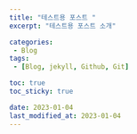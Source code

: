 ```yaml
---
title: "테스트용 포스트 "
excerpt: "테스트용 포스트 소개"

categories:
 - Blog
tags:
 - [Blog, jekyll, Github, Git]

toc: true
toc_sticky: true

date: 2023-01-04
last_modified_at: 2023-01-04
---
```

